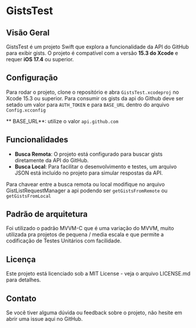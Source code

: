 # GistsTest

## Visão Geral
GistsTest é um projeto Swift que explora a funcionalidade da API do GitHub para exibir gists. O projeto é compatível com a versão **15.3 do Xcode** e requer **iOS 17.4** ou superior.

## Configuração
Para rodar o projeto, clone o repositório e abra `GistsTest.xcodeproj` no Xcode 15.3 ou superior.
Para consumir os gists da api do Github deve ser setado um valor para `AUTH_TOKEN` e para `BASE_URL` dentro do arquivo `Config.xcconfig`

** BASE_URL**: utilize o valor `api.github.com`

## Funcionalidades
- **Busca Remota**: O projeto está configurado para buscar gists diretamente da API do GitHub.
- **Busca Local**: Para facilitar o desenvolvimento e testes, um arquivo JSON está incluído no projeto para simular respostas da API.

Para chavear entre a busca remota ou local modifique no arquivo GistListRequestManager a api podendo ser `getGistsFromRemote` ou `getGistsFromLocal`

## Padrão de arquitetura
Foi utilizado o padrão MVVM-C que é uma variação do MVVM, muito utilizada pra projetos de pequena / media escala e que permite a codificação de Testes Unitários com facilidade.

## Licença
Este projeto está licenciado sob a MIT License - veja o arquivo LICENSE.md para detalhes.

## Contato
Se você tiver alguma dúvida ou feedback sobre o projeto, não hesite em abrir uma issue aqui no GitHub.

